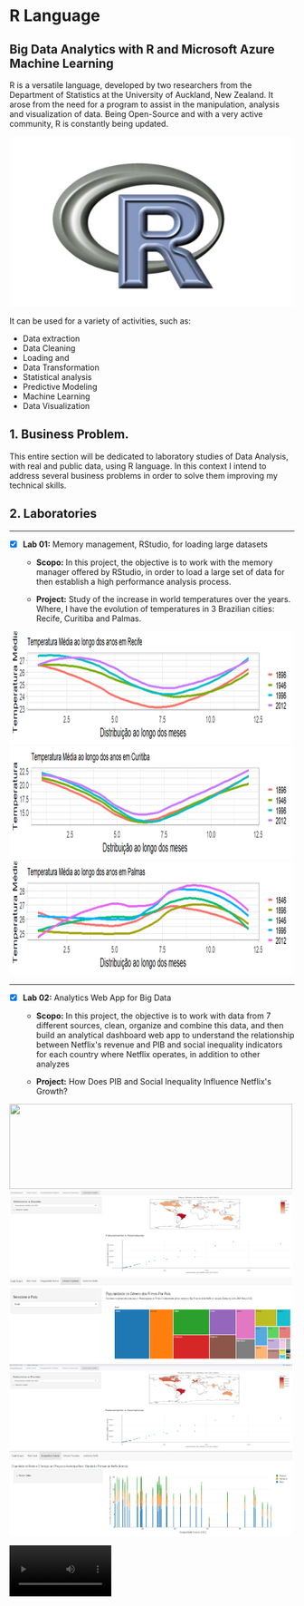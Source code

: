 # R Language

## Big Data Analytics with R and Microsoft Azure Machine Learning

R is a versatile language, developed by two researchers from the Department of Statistics at the University of Auckland, New Zealand. It arose from the need for a program to assist in the manipulation, analysis and visualization of data. Being Open-Source and with a very active community, R is constantly being updated.

<div align="center">
<p float="left">
    <img src="/images/r.png" width="500" height="300"/>
</p>
</div>

It can be used for a variety of activities, such as:
* Data extraction
* Data Cleaning
* Loading and
* Data Transformation
* Statistical analysis
* Predictive Modeling
* Machine Learning
* Data Visualization

## 1. Business Problem.

This entire section will be dedicated to laboratory studies of Data Analysis, with real and public data, using R language. In this context I intend to address several business problems in order to solve them improving my technical skills.

## 2. Laboratories

***
- [x] **Lab 01:** Memory management, RStudio, for loading large datasets

   * **Scopo:** In this project, the objective is to work with the memory manager offered by RStudio, in order to load a large set of data for then establish a high performance analysis process.
    
   * **Project:** Study of the increase in world temperatures over the years. Where, I have the evolution of temperatures in 3 Brazilian cities: Recife, Curitiba and Palmas.
   
   <div align="center">
<p float="left">
    <img src="/Lab_01/images/recife.png" width="500" height="200"/>
    <img src="/Lab_01/images/curitiba.png" width="500" height="200"/>
    <img src="/Lab_01/images/palmas.png" width="500" height="200"/>
</p>
</div>

***
- [x] **Lab 02:** Analytics Web App for Big Data

     * **Scopo:** In this project, the objective is to work with data from 7 different sources, clean, organize and combine this data, and then build an analytical dashboard web app to understand the relationship between Netflix's revenue and PIB and social inequality indicators for each country where Netflix operates, in addition to other analyzes
    
   * **Project:** How Does PIB and Social Inequality Influence Netflix's Growth?
    
       <div align="center">
<p float="left">
    <img src="/Lab_02/images/tamanho_catálogo.png" width="500" height="150"/>
    <img src="/Lab_02/images/assinantes.png" width="500" height="150"/>
    <img src="/Lab_02/images/generos_populares.png" width="500" height="150"/>
    <img src="/Lab_02/images/faturamento.png" width="500" height="150"/>
    <img src="/Lab_02/images/desigualdade_salarial.png" width="500" height="150"/>
</p>
</div>
    
    
<video src='' width=180/>
    
  ***  
- [x] **Lab 03:** Markket Basket Analysis


 
***
Made By **Camila D'Angelo**

- 🔭 I’m currently working on DS community
- 🌱 I’m currently learning Data Science
- 📫 How to reach me: 
[LinkeldIn](https://www.linkedin.com/in/camiladangelotempesta/)
